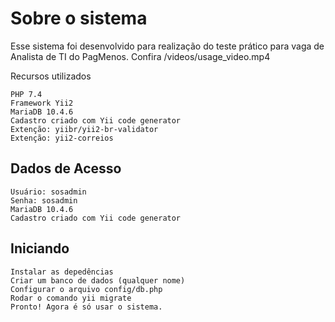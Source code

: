  
# Sobre o sistema

Esse sistema foi desenvolvido para realização do teste prático para vaga de Analista de TI do PagMenos.
Confira /videos/usage_video.mp4

Recursos utilizados

    PHP 7.4
    Framework Yii2
    MariaDB 10.4.6
    Cadastro criado com Yii code generator
    Extenção: yiibr/yii2-br-validator
    Extenção: yii2-correios


## Dados de Acesso

    Usuário: sosadmin
    Senha: sosadmin
    MariaDB 10.4.6
    Cadastro criado com Yii code generator

## Iniciando

    Instalar as depedências
    Criar um banco de dados (qualquer nome)
    Configurar o arquivo config/db.php
    Rodar o comando yii migrate
    Pronto! Agora é só usar o sistema.

